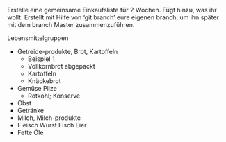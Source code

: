 Erstelle eine gemeinsame Einkaufsliste für 2 Wochen.
Fügt hinzu, was ihr wollt. Erstellt mit Hilfe von ‘git branch’ eure eigenen branch, um ihn später mit dem branch Master zusammenzuführen.


Lebensmittelgruppen

- Getreide-produkte, Brot, Kartoffeln
  - Beispiel 1
  - Vollkornbrot abgepackt
  - Kartoffeln
  - Knäckebrot
- Gemüse Pilze
  - Rotkohl; Konserve
- Obst
- Getränke
- Milch, Milch-produkte
- Fleisch Wurst Fisch Eier
- Fette Öle
